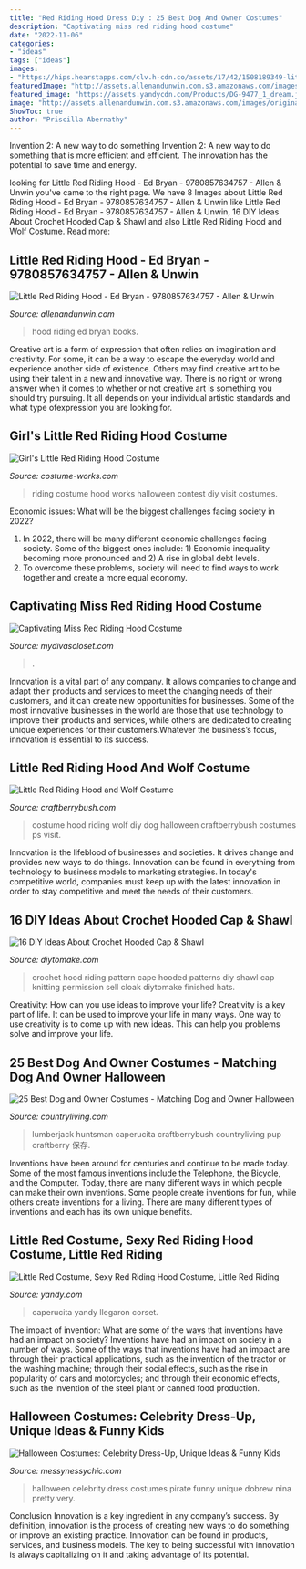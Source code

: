 ```yaml
---
title: "Red Riding Hood Dress Diy : 25 Best Dog And Owner Costumes"
description: "Captivating miss red riding hood costume"
date: "2022-11-06"
categories:
- "ideas"
tags: ["ideas"]
images:
- "https://hips.hearstapps.com/clv.h-cdn.co/assets/17/42/1508189349-littleredcostumecraftberrybush-14.jpg?crop=1.0xw:1xh;center,top&amp;resize=480:*"
featuredImage: "http://assets.allenandunwin.com.s3.amazonaws.com/images/original/9780857634757.jpg"
featured_image: "https://assets.yandycdn.com/Products/DG-9477_1_dream.jpg"
image: "http://assets.allenandunwin.com.s3.amazonaws.com/images/original/9780857634757.jpg"
ShowToc: true
author: "Priscilla Abernathy"
---
```



Invention 2: A new way to do something
Invention 2: A new way to do something that is more efficient and efficient. The innovation has the potential to save time and energy.

	

		
looking for Little Red Riding Hood - Ed Bryan - 9780857634757 - Allen &amp; Unwin you've came to the right page. We have 8 Images about Little Red Riding Hood - Ed Bryan - 9780857634757 - Allen &amp; Unwin like Little Red Riding Hood - Ed Bryan - 9780857634757 - Allen &amp; Unwin, 16 DIY Ideas About Crochet Hooded Cap &amp; Shawl and also Little Red Riding Hood and Wolf Costume. Read more:
		
    
## Little Red Riding Hood - Ed Bryan - 9780857634757 - Allen &amp; Unwin

<img loading=lazy src="http://assets.allenandunwin.com.s3.amazonaws.com/images/original/9780857634757.jpg" onerror="this.onerror=null;this.src='https://tse4.mm.bing.net/th?id=OIP.suAgrbUK2Ik9AuTwiiq_ewHaIY&amp;pid=15.1';" alt="Little Red Riding Hood - Ed Bryan - 9780857634757 - Allen &amp; Unwin">

_Source: allenandunwin.com_

>hood riding ed bryan books. 

	

Creative art is a form of expression that often relies on imagination and creativity. For some, it can be a way to escape the everyday world and experience another side of existence. Others may find creative art to be using their talent in a new and innovative way. There is no right or wrong answer when it comes to whether or not creative art is something you should try pursuing. It all depends on your individual artistic standards and what type ofexpression you are looking for.

    
## Girl&#039;s Little Red Riding Hood Costume

<img loading=lazy src="http://photos.costume-works.com/full/little_red_riding_hood28.jpg" onerror="this.onerror=null;this.src='https://tse4.mm.bing.net/th?id=OIP.N9F5vP3mNW0oR_WSYRn0GgHaKa&amp;pid=15.1';" alt="Girl&#039;s Little Red Riding Hood Costume">

_Source: costume-works.com_

>riding costume hood works halloween contest diy visit costumes. 

	

Economic issues: What will be the biggest challenges facing society in 2022?
1. In 2022, there will be many different economic challenges facing society. Some of the biggest ones include: 1) Economic inequality becoming more pronounced and 2) A rise in global debt levels.
2. To overcome these problems, society will need to find ways to work together and create a more equal economy.

    
## Captivating Miss Red Riding Hood Costume

<img loading=lazy src="https://sep.yimg.com/ay/mydivascloset/captivating-miss-red-riding-hood-costume-17.jpg" onerror="this.onerror=null;this.src='https://tse3.mm.bing.net/th?id=OIP.YhA-HZ_m0ta8f-ethOeREgHaKf&amp;pid=15.1';" alt="Captivating Miss Red Riding Hood Costume">

_Source: mydivascloset.com_

>. 

	

Innovation is a vital part of any company. It allows companies to change and adapt their products and services to meet the changing needs of their customers, and it can create new opportunities for businesses. Some of the most innovative businesses in the world are those that use technology to improve their products and services, while others are dedicated to creating unique experiences for their customers.Whatever the business’s focus, innovation is essential to its success.

    
## Little Red Riding Hood And Wolf Costume

<img loading=lazy src="https://www.craftberrybush.com/wp-content/uploads/2015/10/littleredpinimage.jpg" onerror="this.onerror=null;this.src='https://tse3.mm.bing.net/th?id=OIP.G2TXJcj0Rsjcw74EA9ICHAHaRr&amp;pid=15.1';" alt="Little Red Riding Hood and Wolf Costume">

_Source: craftberrybush.com_

>costume hood riding wolf diy dog halloween craftberrybush costumes ps visit. 

	

Innovation is the lifeblood of businesses and societies. It drives change and provides new ways to do things. Innovation can be found in everything from technology to business models to marketing strategies. In today's competitive world, companies must keep up with the latest innovation in order to stay competitive and meet the needs of their customers.

    
## 16 DIY Ideas About Crochet Hooded Cap &amp; Shawl

<img loading=lazy src="https://www.diytomake.com/wp-content/uploads/2016/09/Little-Red-Riiding-Hood-Cap-Crochet-Pattern.jpg" onerror="this.onerror=null;this.src='https://tse3.mm.bing.net/th?id=OIP.vkk3cOcVqEZ5o8bWB3zqkgHaMT&amp;pid=15.1';" alt="16 DIY Ideas About Crochet Hooded Cap &amp; Shawl">

_Source: diytomake.com_

>crochet hood riding pattern cape hooded patterns diy shawl cap knitting permission sell cloak diytomake finished hats. 

	

Creativity: How can you use ideas to improve your life?
Creativity is a key part of life. It can be used to improve your life in many ways. One way to use creativity is to come up with new ideas. This can help you problems solve and improve your life.

    
## 25 Best Dog And Owner Costumes - Matching Dog And Owner Halloween

<img loading=lazy src="https://hips.hearstapps.com/clv.h-cdn.co/assets/17/42/1508189349-littleredcostumecraftberrybush-14.jpg?crop=1.0xw:1xh;center,top&amp;resize=480:*" onerror="this.onerror=null;this.src='https://tse2.mm.bing.net/th?id=OIP.DeP28J0ISMUWFSDCW5zblgHaLH&amp;pid=15.1';" alt="25 Best Dog and Owner Costumes - Matching Dog and Owner Halloween">

_Source: countryliving.com_

>lumberjack huntsman caperucita craftberrybush countryliving pup craftberry 保存. 

	

Inventions have been around for centuries and continue to be made today. Some of the most famous inventions include the Telephone, the Bicycle, and the Computer. Today, there are many different ways in which people can make their own inventions. Some people create inventions for fun, while others create inventions for a living. There are many different types of inventions and each has its own unique benefits.

    
## Little Red Costume, Sexy Red Riding Hood Costume, Little Red Riding

<img loading=lazy src="https://assets.yandycdn.com/Products/DG-9477_1_dream.jpg" onerror="this.onerror=null;this.src='https://tse4.mm.bing.net/th?id=OIP.Ue2RXUysbIYpJI2Z7AnHqwAAAA&amp;pid=15.1';" alt="Little Red Costume, Sexy Red Riding Hood Costume, Little Red Riding">

_Source: yandy.com_

>caperucita yandy llegaron corset. 

	

The impact of invention: What are some of the ways that inventions have had an impact on society?
Inventions have had an impact on society in a number of ways. Some of the ways that inventions have had an impact are through their practical applications, such as the invention of the tractor or the washing machine; through their social effects, such as the rise in popularity of cars and motorcycles; and through their economic effects, such as the invention of the steel plant or canned food production.

    
## Halloween Costumes: Celebrity Dress-Up, Unique Ideas &amp; Funny Kids

<img loading=lazy src="http://static.messynessychic.com/wp-content/uploads/2012/02/screen-shot-2010-10-22-at-19-06-21.png" onerror="this.onerror=null;this.src='https://tse2.mm.bing.net/th?id=OIP.w5BRkQkxun_hwaYx7VVwZQAAAA&amp;pid=15.1';" alt="Halloween Costumes: Celebrity Dress-Up, Unique Ideas &amp; Funny Kids">

_Source: messynessychic.com_

>halloween celebrity dress costumes pirate funny unique dobrew nina pretty very. 

	

Conclusion
Innovation is a key ingredient in any company’s success. By definition, innovation is the process of creating new ways to do something or improve an existing practice. Innovation can be found in products, services, and business models. The key to being successful with innovation is always capitalizing on it and taking advantage of its potential.

